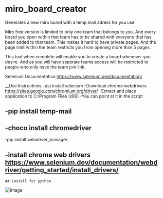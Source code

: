 # miro_board_creator
Generates a new miro board with a temp mail adress for you use

Miro free version is limited to only one team that belongs to you. And every board you open within that team has to be shared with everyone that has been added to that team. This makes it hard to have private pages. And the page limit within the team restricts you from opening more than 5 pages.

This tool when complete will enable you to create a board whenever you desire. And as you will have seperate teams access will be restricted to people who only have the team join link.

Selenium Documentation:https://www.selenium.dev/documentation/

__Use Instructions
-pip install selenium
-Download chrome webdrivers https://sites.google.com/chromium.org/driver/
-Extract and place application to C:\Program Files (x86)
-You can point at it in the script <!--PATH = "C:\Program Files (x86)\chromedriver.exe" -->

-pip install temp-mail
-

## -choco install chromedriver
-pip install webdriver_manager
## -install chrome web drivers https://www.selenium.dev/documentation/webdriver/getting_started/install_drivers/ 
    ## install for python



![image](https://user-images.githubusercontent.com/34896403/150540137-e2e6c849-5294-4168-bb27-37eaa4cddf2e.png)
